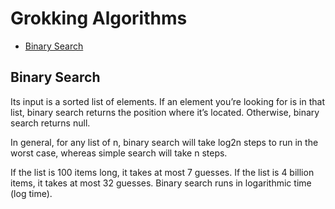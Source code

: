 # Grokking Algorithms
- [Binary Search](#binary-search)

## Binary Search
Its input is a sorted list of elements. If an element you’re looking for is in that list, binary search returns the position where it’s located. 
Otherwise, binary search returns null. 

In general, for any list of n, binary search will take log2n steps to run in the worst case, whereas simple search will take n steps.

If the list is 100 items long, it takes at most 7 guesses. If the list is 4 billion items, it takes at most 32 guesses. 
Binary search runs in logarithmic time (log time).
